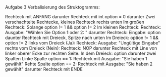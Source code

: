 Aufgabe 3 Verbalisierung des Struktogramms:

Rechteck mit ANFANG
darunter
Rechteck mit int option = 0
darunter
Zwei verschachtelte Rechtecke, kleines Rechteck rechts unten
    Im großen Rechteck:
        Solange option != 1 && option != 2
    Im kleinen Rechteck:
        Rechteck: Ausgabe: "Wählen Sie Option 1 oder 2: "
        darunter
        Rechteck: Eingabe: option
        daunter
        Rechteck mit Dreieck, Spitze nach unten
            Im Dreieck: option != 1 && option != 2
        links vom Dreieck (Ja):
            Rechteck: Ausgabe: "Ungültige Eingabe"
        rechts vom Dreieck (Nein):
            Rechteck: NOP
darunter
Rechteck mit Line von linker oberer Ecke zur rechten Seite.
    In dem Dreieck: option
    darunter zwei Spalten
    Linke Spalte option == 1:
        Rechteck mit Ausgabe: "Sie haben 1 gewählt"
    Rehte Spalte option == 2:
        Rechteck mit Ausgabe: "Sie haben 2 gewählt"
darunter
Rechteck mit ENDE